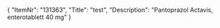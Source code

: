 {
  "ItemNr": "131363",
  "Title": "test",
  "Description": "Pantoprazol Actavis, enterotablett 40 mg"
}